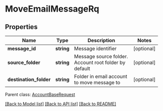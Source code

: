 # MoveEmailMessageRq

## Properties
Name | Type | Description | Notes
------------ | ------------- | ------------- | -------------
**message_id** | **string** | Message identifier | [optional] 
**source_folder** | **string** | Message source folder. Account root folder by default | [optional] 
**destination_folder** | **string** | Folder in email account to move message to | [optional] 

 Parent class: [AccountBaseRequest](AccountBaseRequest.md)

[[Back to Model list]](README.md#documentation-for-models) [[Back to API list]](README.md#documentation-for-api-endpoints) [[Back to README]](README.md)


